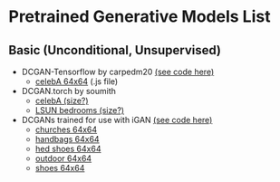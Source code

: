 # Pretrained Generative Models List

## Basic (Unconditional, Unsupervised)

- DCGAN-Tensorflow by carpedm20 [(see code here)](https://github.com/carpedm20/DCGAN-tensorflow)
  - [celebA 64x64](https://github.com/carpedm20/DCGAN-tensorflow/tree/master/web/js) (.js file)
- DCGAN.torch by soumith
  - [celebA (size?)](https://github.com/soumith/lfs/raw/master/dcgan.torch/celebA_25_net_G.t7)
  - [LSUN bedrooms (size?)](https://github.com/soumith/lfs/raw/master/dcgan.torch/bedrooms_4_net_G.t7)
- DCGANs trained for use with iGAN [(see code here)](https://github.com/junyanz/iGAN)
  - [churches 64x64](https://people.eecs.berkeley.edu/~junyanz/projects/gvm/models/theano_dcgan/church_64.dcgan_theano)
  - [handbags 64x64](https://people.eecs.berkeley.edu/~junyanz/projects/gvm/models/theano_dcgan/handbag_64.dcgan_theano)
  - [hed shoes 64x64](https://people.eecs.berkeley.edu/~junyanz/projects/gvm/models/theano_dcgan/hed_shoes_64.dcgan_theano)
  - [outdoor 64x64](https://people.eecs.berkeley.edu/~junyanz/projects/gvm/models/theano_dcgan/outdoor_64.dcgan_theano)
  - [shoes 64x64](https://people.eecs.berkeley.edu/~junyanz/projects/gvm/models/theano_dcgan/shoes_64.dcgan_theano)



